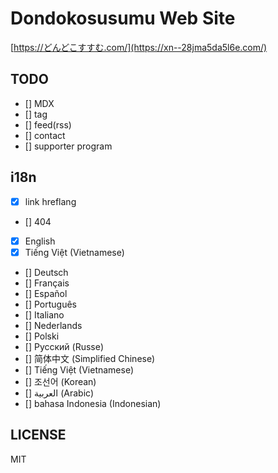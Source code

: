 # Dondokosusumu Web Site

[https://どんどこすすむ.com/](https://xn--28jma5da5l6e.com/)

## TODO

- [] MDX
- [] tag
- [] feed(rss)
- [] contact
- [] supporter program

## i18n

- [x] link hreflang
- [] 404
- [x] English
- [x] Tiếng Việt (Vietnamese)
- [] Deutsch
- [] Français
- [] Español
- [] Português
- [] Italiano
- [] Nederlands
- [] Polski
- [] Русский (Russe)
- [] 简体中文 (Simplified Chinese)
- [] Tiếng Việt (Vietnamese)
- [] 조선어 (Korean)
- [] العربية (Arabic)
- [] bahasa Indonesia (Indonesian)

## LICENSE

MIT
